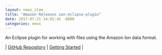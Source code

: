 ```yaml
---
layout: news_item
title: "Amazon Releases ion-eclipse-plugin"
date: 2017-07-21 14:01:42 -0800
categories: news
---
```

An Eclipse plugin for working with files using the Amazon Ion data format. 

| [GitHub Repository](https://github.com/amzn/ion-eclipse-plugin) | [Getting Started](https://github.com/amzn/ion-eclipse-plugin#getting-started) |